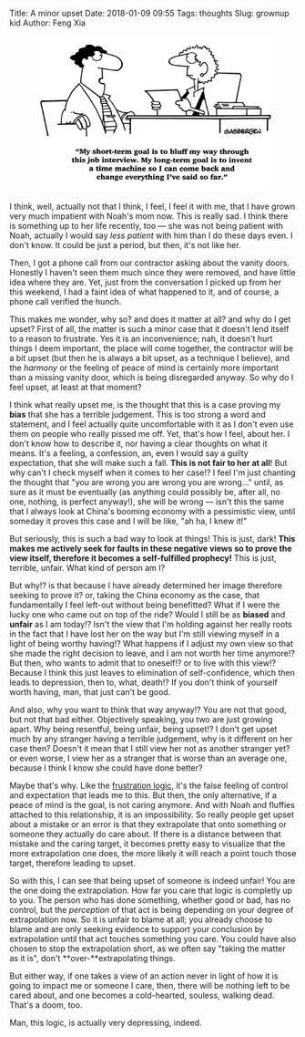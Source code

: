 Title: A minor upset
Date: 2018-01-09 09:55
Tags: thoughts
Slug: grownup kid
Author: Feng Xia

<figure class="col l6 m6 s12">
  <img src="/images/funny/interview.png"/>
</figure>

I think, well, actually not that I think, I feel, I feel it with me,
that I have grown very much impatient with Noah's mom now. This is
really sad. I think there is something up to her life recently, too
&mdash; she was not being patient with Noah, actually I would say
_less patient_ with him than I do these days even. I don't know. It
could be just a period, but then, it's not like her.

Then, I got a phone call from our contractor asking about the vanity
doors. Honestly I haven't seen them much since they were removed, and
have little idea where they are. Yet, just from the conversation I
picked up from her this weekend, I had a faint idea of what happened
to it, and of course, a phone call verified the hunch.

This makes me wonder, why so? and does it matter at all? and why do I
get upset? First of all, the matter is such a minor case that it
doesn't lend itself to a reason to frustrate. Yes it is an
inconvenience; nah, it doesn't hurt things I deem important, the place
will come together, the contractor will be a bit upset (but then he is
always a bit upset, as a technique I believe), and the _harmony_ or
the feeling of peace of mind is certainly more important than a
missing vanity door, which is being disregarded anyway. So why do I
feel upset, at least at that moment?

I think what really upset me, is the thought that this is a case
proving my **bias** that she has a terrible judgement. This is too
strong a word and statement, and I feel actually quite uncomfortable
with it as I don't even use them on people who really pissed me
off. Yet, that's how I feel, about her. I don't know how to describe
it, nor having a clear thoughts on what it means. It's a feeling, a
confession, an, even I would say a guilty expectation, that she will
make such a fall. **This is not fair to her at all**! But why can't I
check myself when it comes to her case!? I feel I'm just chanting the
thought that "you are wrong you are wrong you are wrong..." until, as
sure as it must be eventually (as anything could possibly be, after
all, no one, nothing, is perfect anyway!), she will be wrong &mdash;
isn't this the same that I always look at China's booming economy with
a pessimistic view, until someday it proves this case and I will be
like, "ah ha, I knew it!"

But seriously, this is such a bad way to look at things! This is just,
dark! **This makes me actively seek for faults in these negative views
so to prove the view itself, therefore it becomes a self-fulfilled
prophecy!** This is just, terrible, unfair. What kind of person am I?

But why!? is that because I have already determined her image
therefore seeking to prove it? or, taking the China economy as the
case, that fundamentally I feel left-out without being benefitted?
What if I were the lucky one who came out on top of the ride? Would I
still be as **biased** and **unfair** as I am today!? Isn't the view
that I'm holding against her really roots in the fact that I have lost
her on the way but I'm still viewing myself in a light of being worthy
having!? What happens if I adjust my own view so that she made the
right decision to leave, and I am not worth her time anymore!? But
then, who wants to admit that to oneself!? or to live with this view!?
Because I think this just leaves to elimination of self-confidence, which then
leads to depression, then to, what, death!? If you don't think of
yourself worth having, man, that just can't be good.

And also, why you want to think that way anyway!? You are not that
good, but not that bad either. Objectively speaking, you two are just
growing apart. Why being resentful, being unfair, being upset!? I
don't get upset much by any stranger having a terrible judgement, why
is it different on her case then? Doesn't it mean that I still view
her not as another stranger yet? or even worse, I view her as a
stranger that is worse than an average one, because I think I know she
could have done better?

Maybe that's why. Like the [frustration logic][1], it's the false
feeling of control and expectation that leads me to this. But then,
the only alternative, if a peace of mind is the goal, is not caring
anymore. And with Noah and fluffies attached to this relationship, it
is an impossibility. So really people get upset about a mistake or an error
is that they extrapolate that onto something or someone they actually
do care about. If there is a distance between that mistake and the
caring target, it becomes pretty easy to visualize that the more
extrapolation one does, the more likely it will reach a point touch
those target, therefore leading to upset.


[1]: {filename}/thoughts/age%20and%20maturity.md

So with this, I can see that being upset of someone is indeed unfair!
You are the one doing the extrapolation. How far you care that logic
is completly up to you. The person who has done something, whether
good or bad, has no control, but the _perception_ of that act is being
depending on your degree of extrapolation now. So it is unfair to
blame at all; you already choose to blame and are only seeking
evidence to support your conclusion by extrapolation until that act
touches something you care. You could have also chosen to stop the
extrapolation short, as we often say "taking the matter as it is",
don't **over-**extrapolating things.


But either way, if one takes a view of an action never in light of how
it is going to impact me or someone I care, then, there will be
nothing left to be cared about, and one becomes a cold-hearted,
souless, walking dead. That's a doom, too.

Man, this logic, is actually very depressing, indeed.
